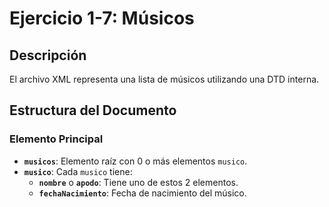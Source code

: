 # Ejercicio 1-7: Músicos

## Descripción
El archivo XML representa una lista de músicos utilizando una DTD interna.

## Estructura del Documento
### Elemento Principal
- **`musicos`**: Elemento raíz con 0 o más elementos `musico`.
- **`musico`**: Cada `musico` tiene:
  - **`nombre`** o **`apodo`**: Tiene uno de estos 2 elementos.
  - **`fechaNacimiento`**: Fecha de nacimiento del músico.